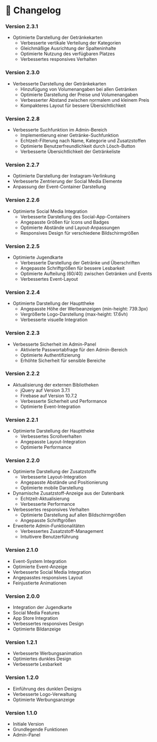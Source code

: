 # 📝 Changelog

### Version 2.3.1
- Optimierte Darstellung der Getränkekarten
  - Verbesserte vertikale Verteilung der Kategorien
  - Gleichmäßige Ausrichtung der Spalteninhalte
  - Optimierte Nutzung des verfügbaren Platzes
  - Verbessertes responsives Verhalten

### Version 2.3.0
- Verbesserte Darstellung der Getränkekarten
  - Hinzufügung von Volumenangaben bei allen Getränken
  - Optimierte Darstellung der Preise und Volumenangaben
  - Verbesserter Abstand zwischen normalem und kleinem Preis
  - Kompakteres Layout für bessere Übersichtlichkeit

### Version 2.2.8
- Verbesserte Suchfunktion im Admin-Bereich
  - Implementierung einer Getränke-Suchfunktion
  - Echtzeit-Filterung nach Name, Kategorie und Zusatzstoffen
  - Optimierte Benutzerfreundlichkeit durch Lösch-Button
  - Verbesserte Übersichtlichkeit der Getränkeliste

### Version 2.2.7
- Optimierte Darstellung der Instagram-Verlinkung
- Verbesserte Zentrierung der Social Media Elemente
- Anpassung der Event-Container Darstellung

### Version 2.2.6
- Optimierte Social Media Integration
  - Verbesserte Darstellung des Social-App-Containers
  - Angepasste Größen für Icons und Badges
  - Optimierte Abstände und Layout-Anpassungen
  - Responsives Design für verschiedene Bildschirmgrößen

### Version 2.2.5
- Optimierte Jugendkarte
  - Verbesserte Darstellung der Getränke und Überschriften
  - Angepasste Schriftgrößen für bessere Lesbarkeit
  - Optimierte Aufteilung (60/40) zwischen Getränken und Events
  - Verbessertes Event-Layout

### Version 2.2.4
- Optimierte Darstellung der Haupttheke
  - Angepasste Höhe der Werbeanzeigen (min-height: 739.3px)
  - Vergrößerte Logo-Darstellung (max-height: 17.6vh)
  - Verbesserte visuelle Integration

### Version 2.2.3
- Verbesserte Sicherheit im Admin-Panel
  - Aktivierte Passwortabfrage für den Admin-Bereich
  - Optimierte Authentifizierung
  - Erhöhte Sicherheit für sensible Bereiche

### Version 2.2.2
- Aktualisierung der externen Bibliotheken
  - jQuery auf Version 3.7.1
  - Firebase auf Version 10.7.2
  - Verbesserte Sicherheit und Performance
  - Optimierte Event-Integration

### Version 2.2.1
- Optimierte Darstellung der Haupttheke
  - Verbessertes Scrollverhalten
  - Angepasste Layout-Integration
  - Optimierte Performance

### Version 2.2.0
- Optimierte Darstellung der Zusatzstoffe
  - Verbesserte Layout-Integration
  - Angepasste Abstände und Positionierung
  - Optimierte mobile Darstellung
- Dynamische Zusatzstoff-Anzeige aus der Datenbank
  - Echtzeit-Aktualisierung
  - Verbesserte Performance
- Verbessertes responsives Verhalten
  - Optimierte Darstellung auf allen Bildschirmgrößen
  - Angepasste Schriftgrößen
- Erweiterte Admin-Funktionalitäten
  - Verbessertes Zusatzstoff-Management
  - Intuitivere Benutzerführung

### Version 2.1.0
- Event-System Integration
- Optimierte Event-Anzeige
- Verbesserte Social Media Integration
- Angepasstes responsives Layout
- Feinjustierte Animationen

### Version 2.0.0
- Integration der Jugendkarte
- Social Media Features
- App Store Integration
- Verbessertes responsives Design
- Optimierte Bildanzeige

### Version 1.2.1
- Verbesserte Werbungsanimation
- Optimiertes dunkles Design
- Verbesserte Lesbarkeit

### Version 1.2.0
- Einführung des dunklen Designs
- Verbesserte Logo-Verwaltung
- Optimierte Werbungsanzeige

### Version 1.1.0
- Initiale Version
- Grundlegende Funktionen
- Admin-Panel 